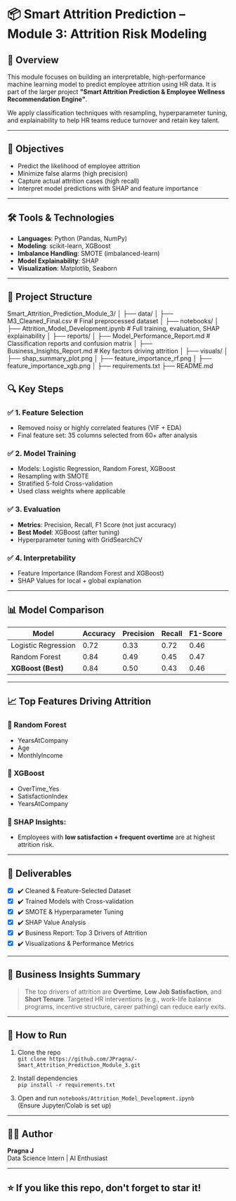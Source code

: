 # 📦 Smart Attrition Prediction – Module 3: Attrition Risk Modeling

## 📌 Overview
This module focuses on building an interpretable, high-performance machine learning model to predict employee attrition using HR data. It is part of the larger project **"Smart Attrition Prediction & Employee Wellness Recommendation Engine"**.

We apply classification techniques with resampling, hyperparameter tuning, and explainability to help HR teams reduce turnover and retain key talent.

---

## 🎯 Objectives

- Predict the likelihood of employee attrition
- Minimize false alarms (high precision)
- Capture actual attrition cases (high recall)
- Interpret model predictions with SHAP and feature importance

---

## 🛠️ Tools & Technologies

- **Languages**: Python (Pandas, NumPy)
- **Modeling**: scikit-learn, XGBoost
- **Imbalance Handling**: SMOTE (imbalanced-learn)
- **Model Explainability**: SHAP
- **Visualization**: Matplotlib, Seaborn

---

## 📁 Project Structure
Smart_Attrition_Prediction_Module_3/
│
├── data/
│ ├── M3_Cleaned_Final.csv # Final preprocessed dataset
│
├── notebooks/
│ ├── Attrition_Model_Development.ipynb # Full training, evaluation, SHAP explainability
│
├── reports/
│ ├── Model_Performance_Report.md # Classification reports and confusion matrix
│ ├── Business_Insights_Report.md # Key factors driving attrition
│
├── visuals/
│ ├── shap_summary_plot.png
│ ├── feature_importance_rf.png
│ ├── feature_importance_xgb.png
│
├── requirements.txt
├── README.md


## 🔍 Key Steps

### ✅ 1. Feature Selection
- Removed noisy or highly correlated features (VIF + EDA)
- Final feature set: 35 columns selected from 60+ after analysis

### ✅ 2. Model Training
- Models: Logistic Regression, Random Forest, XGBoost
- Resampling with SMOTE
- Stratified 5-fold Cross-validation
- Used class weights where applicable

### ✅ 3. Evaluation
- **Metrics**: Precision, Recall, F1 Score (not just accuracy)
- **Best Model**: XGBoost (after tuning)
- Hyperparameter tuning with GridSearchCV

### ✅ 4. Interpretability
- Feature Importance (Random Forest and XGBoost)
- SHAP Values for local + global explanation

---

## 📊 Model Comparison

| Model               | Accuracy | Precision | Recall | F1-Score |
|---------------------|----------|-----------|--------|----------|
| Logistic Regression | 0.72     | 0.33      | 0.72   | 0.46     |
| Random Forest       | 0.84     | 0.49      | 0.45   | 0.47     |
| **XGBoost (Best)**  | 0.84     | 0.50      | 0.43   | 0.46     |

---

## 📈 Top Features Driving Attrition

### 🔹 Random Forest
- YearsAtCompany
- Age
- MonthlyIncome

### 🔹 XGBoost
- OverTime_Yes
- SatisfactionIndex
- YearsAtCompany

### 🧠 SHAP Insights:
- Employees with **low satisfaction + frequent overtime** are at highest attrition risk.

---

## 📄 Deliverables

- [x] ✔️ Cleaned & Feature-Selected Dataset
- [x] ✔️ Trained Models with Cross-validation
- [x] ✔️ SMOTE & Hyperparameter Tuning
- [x] ✔️ SHAP Value Analysis
- [x] ✔️ Business Report: Top 3 Drivers of Attrition
- [x] ✔️ Visualizations & Performance Metrics

---

## 📌 Business Insights Summary

> The top drivers of attrition are **Overtime**, **Low Job Satisfaction**, and **Short Tenure**. Targeted HR interventions (e.g., work-life balance programs, incentive structure, career pathing) can reduce early exits.

---

## 🚀 How to Run

1. Clone the repo  
   `git clone https://github.com/JPragna/-Smart_Attrition_Prediction_Module_3.git`

2. Install dependencies  
   `pip install -r requirements.txt`

3. Open and run `notebooks/Attrition_Model_Development.ipynb`  
   (Ensure Jupyter/Colab is set up)

---

## 👩‍💻 Author

**Pragna J**  
Data Science Intern | AI Enthusiast  

---

## ⭐️ If you like this repo, don't forget to star it!
